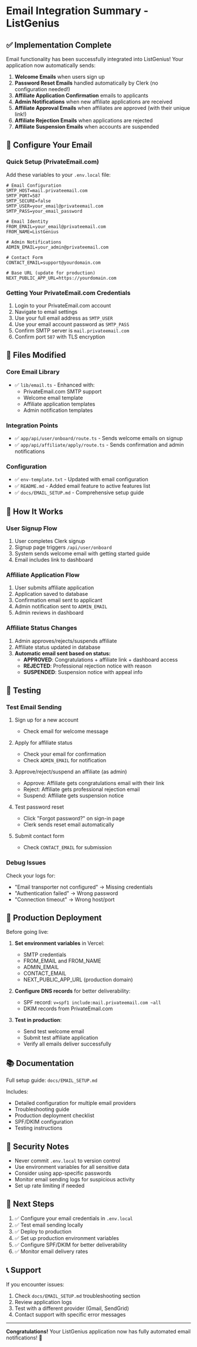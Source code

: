 # Email Integration Summary - ListGenius

## ✅ Implementation Complete

Email functionality has been successfully integrated into ListGenius! Your application now automatically sends:

1. **Welcome Emails** when users sign up
2. **Password Reset Emails** handled automatically by Clerk (no configuration needed!)
3. **Affiliate Application Confirmation** emails to applicants
4. **Admin Notifications** when new affiliate applications are received
5. **Affiliate Approval Emails** when affiliates are approved (with their unique link!)
6. **Affiliate Rejection Emails** when applications are rejected
7. **Affiliate Suspension Emails** when accounts are suspended

## 📧 Configure Your Email

### Quick Setup (PrivateEmail.com)

Add these variables to your `.env.local` file:

```env
# Email Configuration
SMTP_HOST=mail.privateemail.com
SMTP_PORT=587
SMTP_SECURE=false
SMTP_USER=your_email@privateemail.com
SMTP_PASS=your_email_password

# Email Identity
FROM_EMAIL=your_email@privateemail.com
FROM_NAME=ListGenius

# Admin Notifications
ADMIN_EMAIL=your_admin@privateemail.com

# Contact Form
CONTACT_EMAIL=support@yourdomain.com

# Base URL (update for production)
NEXT_PUBLIC_APP_URL=https://yourdomain.com
```

### Getting Your PrivateEmail.com Credentials

1. Login to your PrivateEmail.com account
2. Navigate to email settings
3. Use your full email address as `SMTP_USER`
4. Use your email account password as `SMTP_PASS`
5. Confirm SMTP server is `mail.privateemail.com`
6. Confirm port `587` with TLS encryption

## 📁 Files Modified

### Core Email Library
- ✅ `lib/email.ts` - Enhanced with:
  - PrivateEmail.com SMTP support
  - Welcome email template
  - Affiliate application templates
  - Admin notification templates

### Integration Points
- ✅ `app/api/user/onboard/route.ts` - Sends welcome emails on signup
- ✅ `app/api/affiliate/apply/route.ts` - Sends confirmation and admin notifications

### Configuration
- ✅ `env-template.txt` - Updated with email configuration
- ✅ `README.md` - Added email feature to active features list
- ✅ `docs/EMAIL_SETUP.md` - Comprehensive setup guide

## 🎯 How It Works

### User Signup Flow

1. User completes Clerk signup
2. Signup page triggers `/api/user/onboard`
3. System sends welcome email with getting started guide
4. Email includes link to dashboard

### Affiliate Application Flow

1. User submits affiliate application
2. Application saved to database
3. Confirmation email sent to applicant
4. Admin notification sent to `ADMIN_EMAIL`
5. Admin reviews in dashboard

### Affiliate Status Changes

1. Admin approves/rejects/suspends affiliate
2. Affiliate status updated in database
3. **Automatic email sent based on status:**
   - **APPROVED**: Congratulations + affiliate link + dashboard access
   - **REJECTED**: Professional rejection notice with reason
   - **SUSPENDED**: Suspension notice with appeal info

## 🧪 Testing

### Test Email Sending

1. Sign up for a new account
   - Check email for welcome message
   
2. Apply for affiliate status
   - Check your email for confirmation
   - Check `ADMIN_EMAIL` for notification

3. Approve/reject/suspend an affiliate (as admin)
   - Approve: Affiliate gets congratulations email with their link
   - Reject: Affiliate gets professional rejection email
   - Suspend: Affiliate gets suspension notice

4. Test password reset
   - Click "Forgot password?" on sign-in page
   - Clerk sends reset email automatically

5. Submit contact form
   - Check `CONTACT_EMAIL` for submission

### Debug Issues

Check your logs for:
- "Email transporter not configured" → Missing credentials
- "Authentication failed" → Wrong password
- "Connection timeout" → Wrong host/port

## 🚀 Production Deployment

Before going live:

1. **Set environment variables** in Vercel:
   - SMTP credentials
   - FROM_EMAIL and FROM_NAME
   - ADMIN_EMAIL
   - CONTACT_EMAIL
   - NEXT_PUBLIC_APP_URL (production domain)

2. **Configure DNS records** for better deliverability:
   - SPF record: `v=spf1 include:mail.privateemail.com ~all`
   - DKIM records from PrivateEmail.com

3. **Test in production**:
   - Send test welcome email
   - Submit test affiliate application
   - Verify all emails deliver successfully

## 📚 Documentation

Full setup guide: `docs/EMAIL_SETUP.md`

Includes:
- Detailed configuration for multiple email providers
- Troubleshooting guide
- Production deployment checklist
- SPF/DKIM configuration
- Testing instructions

## 🔐 Security Notes

- Never commit `.env.local` to version control
- Use environment variables for all sensitive data
- Consider using app-specific passwords
- Monitor email sending logs for suspicious activity
- Set up rate limiting if needed

## 🎉 Next Steps

1. ✅ Configure your email credentials in `.env.local`
2. ✅ Test email sending locally
3. ✅ Deploy to production
4. ✅ Set up production environment variables
5. ✅ Configure SPF/DKIM for better deliverability
6. ✅ Monitor email delivery rates

## 📞 Support

If you encounter issues:
1. Check `docs/EMAIL_SETUP.md` troubleshooting section
2. Review application logs
3. Test with a different provider (Gmail, SendGrid)
4. Contact support with specific error messages

---

**Congratulations!** Your ListGenius application now has fully automated email notifications! 🎉

